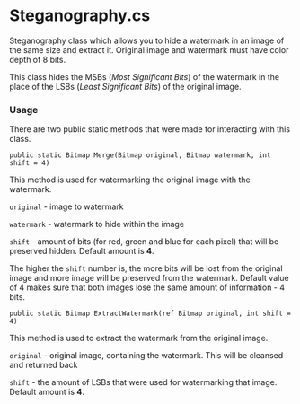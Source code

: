 # Steganography.cs
 
Steganography class which allows you to hide a watermark in an image of the same size and extract it.
Original image and watermark must have color depth of 8 bits. 

This class hides the MSBs (*Most Significant Bits*) of the watermark in the place of the LSBs (*Least Significant Bits*) of the original image.

### Usage
There are two public static methods that were made for interacting with this class.

`public static Bitmap Merge(Bitmap original, Bitmap watermark, int shift = 4)`

This method is used for watermarking the original image with the watermark.

`original` - image to watermark

`watermark` - watermark to hide within the image

`shift` - amount of bits (for red, green and blue for each pixel) that will be preserved hidden. Default amount is **4**.

The higher the `shift` number is, the more bits will be lost from the original image and more image will be preserved from the 
watermark. Default value of 4 makes sure that both images lose the same amount of information - 4 bits.


`public static Bitmap ExtractWatermark(ref Bitmap original, int shift = 4)`

This method is used to extract the watermark from the original image.

`original` - original image, containing the watermark. This will be cleansed and returned back

`shift` - the amount of LSBs that were used for watermarking that image. Default amount is **4**.